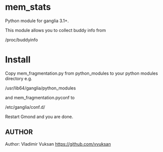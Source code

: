 mem_stats
===============

Python module for ganglia 3.1+.

This module allows you to collect buddy info from

/proc/buddyinfo


Install
===============

Copy mem_fragmentation.py from python_modules to your python modules directory e.g.

/usr/lib64/ganglia/python_modules

and mem_fragmentation.pyconf to

/etc/ganglia/conf.d/

Restart Gmond and you are done.

## AUTHOR

Author: Vladimir Vuksan https://github.com/vvuksan
